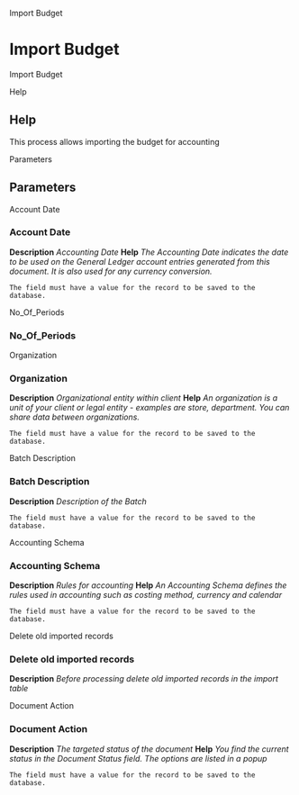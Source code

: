 
Import Budget
# Import Budget


Import Budget

Help
## Help

This process allows importing the budget for accounting

Parameters
## Parameters


Account Date
### Account Date

**Description**
 *Accounting Date*
**Help**
 *The Accounting Date indicates the date to be used on the General Ledger account entries generated from this document. It is also used for any currency conversion.*

```
The field must have a value for the record to be saved to the database.
```
No_Of_Periods
### No_Of_Periods


Organization
### Organization

**Description**
 *Organizational entity within client*
**Help**
 *An organization is a unit of your client or legal entity - examples are store, department. You can share data between organizations.*

```
The field must have a value for the record to be saved to the database.
```
Batch Description
### Batch Description

**Description**
 *Description of the Batch*

```
The field must have a value for the record to be saved to the database.
```
Accounting Schema
### Accounting Schema

**Description**
 *Rules for accounting*
**Help**
 *An Accounting Schema defines the rules used in accounting such as costing method, currency and calendar*

```
The field must have a value for the record to be saved to the database.
```
Delete old imported records
### Delete old imported records

**Description**
 *Before processing delete old imported records in the import table*

Document Action
### Document Action

**Description**
 *The targeted status of the document*
**Help**
 *You find the current status in the Document Status field. The options are listed in a popup*

```
The field must have a value for the record to be saved to the database.
```